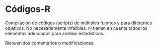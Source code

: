 # Códigos-R

Compilación de códigos (scripts) de múltiples fuentes y para diferentes objetivos. 
No necesariamente infalibles, ni tienen en cuenta todos los elementos adecuados para análisis estadísticos.

Bienvenidos comentarios o modificaciones.
